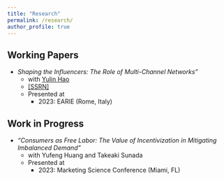 ```yaml
---
title: "Research"
permalink: /research/
author_profile: true
---
```


## Working Papers
* *Shaping the Influencers: The Role of Multi-Channel Networks”* 
  * with [Yulin Hao](https://www.yulinhao.net/home)
  * [\[SSRN\]](https://papers.ssrn.com/sol3/papers.cfm?abstract_id=4720070)
  * Presented at 
    * 2023: EARIE (Rome, Italy)
  
## Work in Progress
* *“Consumers as Free Labor: The Value of Incentivization in Mitigating Imbalanced Demand”*
  * with Yufeng Huang and Takeaki Sunada
  * Presented at
    * 2023: Marketing Science Conference (Miami, FL)


